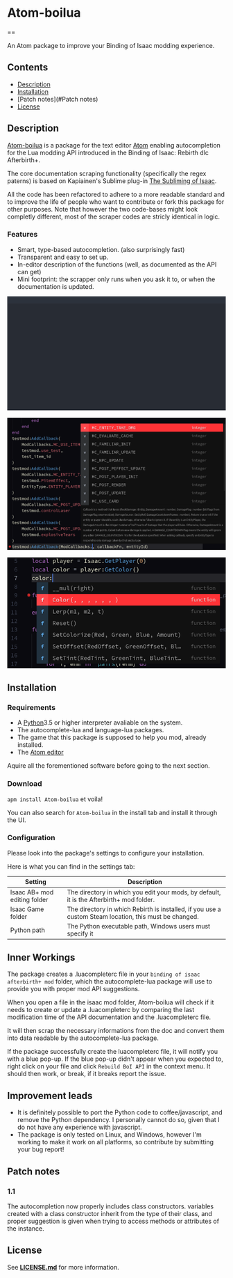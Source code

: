 # **Atom-boilua**
==

An Atom package to improve your Binding of Isaac modding experience.


## **Contents**
- [Description](#description)
- [Installation](#installation)
- [Patch notes](#Patch notes)
- [License](#license)


## **Description**
[Atom-boilua](https://github.com/GHGibonus/Atom-boilua) is a package for the text editor [Atom](https://atom.io/) enabling autocompletion for the Lua modding API introduced in the Binding of Isaac: Rebirth dlc Afterbirth+.

The core documentation scraping functionality (specifically the regex paterns) is based on Kapiainen's Sublime plug-in [The Subliming of Isaac](https://github.com/Kapiainen/The-Subliming-Of-Isaac).

All the code has been refactored to adhere to a more readable standard and to improve the life of people who want to contribute or fork this package for other purposes. Note that however the two code-bases might look completly different, most of the scraper codes are stricly identical in logic.

### **Features**
- Smart, type-based autocompletion. (also surprisingly fast)
- Transparent and easy to set up.
- In-editor description of the functions (well, as documented as the API can get)
- Mini footprint: the scrapper only runs when you ask it to, or when the documentation is updated.


![Quick Bloat Exemple](https://raw.githubusercontent.com/GHGibonus/Atom-boilua/master/ressources/spawnmanybloats.gif)

![Documentation Exemple](https://raw.githubusercontent.com/GHGibonus/Atom-boilua/master/ressources/documentation_exem.png)

![Type Exemple](https://raw.githubusercontent.com/GHGibonus/Atom-boilua/master/ressources/type_inference_exem.png)


## **Installation**

### **Requirements**
- A [Python](https://www.python.org)3.5 or higher interpreter avaliable on the system.
- The autocomplete-lua and language-lua packages.
- The game that this package is supposed to help you mod, already installed.
- The [Atom editor](https://atom.io/)

Aquire all the forementioned software before going to the next section.

### **Download**

`apm install Atom-boilua` et voila!

You can also search for `Atom-boilua` in the install tab and install it through the UI.

### **Configuration**
Please look into the package's settings to configure your installation.

Here is what you can find in the settings tab:

| Setting                      | Description                         |
| ---------------------------- | ----------------------------------- |
| Isaac AB+ mod editing folder | The directory in which you edit your mods, by default, it is the Afterbirth+ mod folder. |
| Isaac Game folder            | The directory in which Rebirth is installed, if you use a custom Steam location, this must be changed.
| Python path                  | The Python executable path, Windows users must specify it |

## **Inner Workings**
The package creates a .luacompleterc file in your `binding of isaac afterbirth+ mod` folder, which the autocomplete-lua package will use to provide you with proper mod API suggestions.

When you open a file in the isaac mod folder, Atom-boilua will check if it needs to create or update a .luacompleterc by comparing the last modification time of the API documentation and the .luacompleterc file.

It will then scrap the necessary informations from the doc and convert them into data readable by the autocomplete-lua package.

If the package successfully create the luacompleterc file, it will notify you with a blue pop-up. If the blue pop-up didn't appear when you expected to, right click on your file and click `Rebuild BoI API` in the context menu. It should then work, or break, if it breaks report the issue.


## **Improvement leads**
- It is definitely possible to port the Python code to coffee/javascript, and remove the Python dependency. I personally cannot do so, given that I do not have any experience with javascript.
- The package is only tested on Linux, and Windows, however I'm working to make it work on all platforms, so contribute by submitting your bug report!

## **Patch notes**

### **1.1**

The autocompletion now properly includes class constructors. variables created with a class constructor inherit from the type of their class, and proper suggestion is given when trying to access methods or attributes of the instance.

## **License**
See [**LICENSE.md**](LICENSE.md) for more information.
